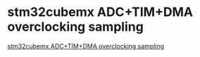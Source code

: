# stm32cubemx ADC+TIM+DMA overclocking sampling
[stm32cubemx ADC+TIM+DMA overclocking sampling](https://aiwithcloud.com/2022/09/16/stm32cubemx_adctimdma_overclocking_sampling/)